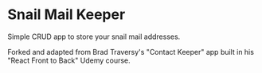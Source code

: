 # Snail Mail Keeper

Simple CRUD app to store your snail mail addresses. 

Forked and adapted from Brad Traversy's "Contact Keeper" app built in his "React Front to Back" Udemy course. 

